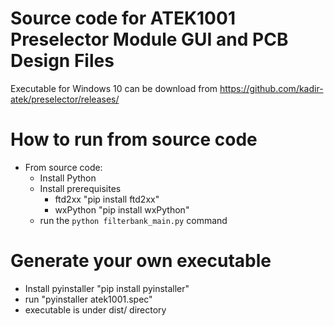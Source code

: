 # Source code for ATEK1001 Preselector Module GUI and PCB Design Files
Executable for Windows 10 can be download from  https://github.com/kadir-atek/preselector/releases/

# How to run from source code 
* From source code:
  * Install Python
  * Install prerequisites
    * ftd2xx "pip install ftd2xx"
    * wxPython "pip install wxPython"
  * run the `python filterbank_main.py` command
# Generate your own executable
* Install pyinstaller "pip install pyinstaller"
* run "pyinstaller atek1001.spec"
* executable is under dist/ directory
